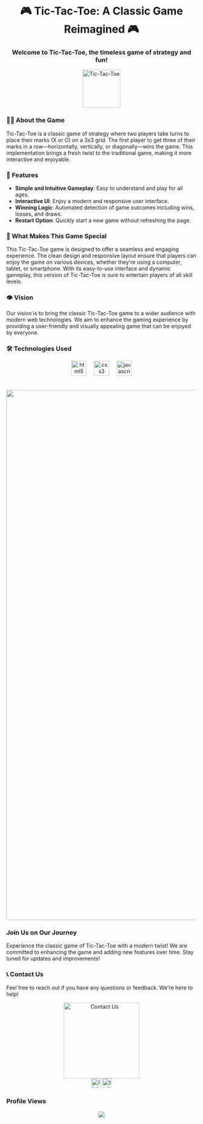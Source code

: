 <div align="center">

# 🎮 Tic-Tac-Toe: A Classic Game Reimagined 🎮

</div>

### 
<h3 align="center">Welcome to Tic-Tac-Toe, the timeless game of strategy and fun!</h3>

<div align="center">
  <img src="https://i.ibb.co/tbLfF6q/Tic-Tac-Toe.jpg" alt="Tic-Tac-Toe" style="height: 100px;" />
</div>

### 👩‍💻 About the Game

Tic-Tac-Toe is a classic game of strategy where two players take turns to place their marks (X or O) on a 3x3 grid. The first player to get three of their marks in a row—horizontally, vertically, or diagonally—wins the game. This implementation brings a fresh twist to the traditional game, making it more interactive and enjoyable.

### 🚀 Features

- **Simple and Intuitive Gameplay**: Easy to understand and play for all ages.
- **Interactive UI**: Enjoy a modern and responsive user interface.
- **Winning Logic**: Automated detection of game outcomes including wins, losses, and draws.
- **Restart Option**: Quickly start a new game without refreshing the page.

### 💪 What Makes This Game Special

This Tic-Tac-Toe game is designed to offer a seamless and engaging experience. The clean design and responsive layout ensure that players can enjoy the game on various devices, whether they're using a computer, tablet, or smartphone. With its easy-to-use interface and dynamic gameplay, this version of Tic-Tac-Toe is sure to entertain players of all skill levels.

### 👁 Vision

Our vision is to bring the classic Tic-Tac-Toe game to a wider audience with modern web technologies. We aim to enhance the gaming experience by providing a user-friendly and visually appealing game that can be enjoyed by everyone.

### 🛠 Technologies Used

<div align="center">
  <img src="https://cdn.jsdelivr.net/gh/devicons/devicon/icons/html5/html5-original-wordmark.svg" height="40" alt="html5 logo"  />
  <img width="12" />
  <img src="https://cdn.jsdelivr.net/gh/devicons/devicon/icons/css3/css3-original-wordmark.svg" height="40" alt="css3 logo"  />
  <img width="12" />
  <img src="https://cdn.jsdelivr.net/gh/devicons/devicon/icons/javascript/javascript-original.svg" height="40" alt="javascript logo"  />
</div>

<br>
<br>

<div align="center">
  <img width="1399" alt="Screenshot of Tic-Tac-Toe" src="https://github.com/user-attachments/assets/207319be-4bb1-4361-b14d-f3b132d9725f">
</div>

### Join Us on Our Journey

Experience the classic game of Tic-Tac-Toe with a modern twist! We are committed to enhancing the game and adding new features over time. Stay tuned for updates and improvements!

### 📞 Contact Us

Feel free to reach out if you have any questions or feedback. We're here to help!

<div align="center">
  <img height="200" src="https://media1.giphy.com/media/v1.Y2lkPTc5MGI3NjExZDRrMjdvbTl2NnQ4MHRrZGk4dTA4NWYweGVxOXZzNDdnb2FyaXIweSZlcD12MV9pbnRlcm5hbF9naWZfYnlfaWQmY3Q9Zw/CTX0ivSQbI78A/giphy.gif" alt="Contact Us" />
</div>

<div align="center">
  <img src="https://img.shields.io/static/v1?message=LinkedIn&logo=linkedin&label=&color=0077B5&logoColor=white&labelColor=&style=for-the-badge" height="25" alt="linkedin logo"  />
  <img src="https://img.shields.io/static/v1?message=Twitter&logo=twitter&label=&color=1DA1F2&logoColor=white&labelColor=&style=for-the-badge" height="25" alt="twitter logo"  />
</div>

### Profile Views

<div align="center">
  <img src="https://profile-counter.glitch.me/YOUR_PROFILE/count.svg?"  />
</div>
